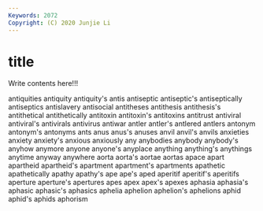 ```yaml
---
Keywords: 2072
Copyright: (C) 2020 Junjie Li
---
```


# title

Write contents here!!!
 
antiquities 
antiquity 
antiquity's 
antis 
antiseptic
antiseptic's 
antiseptically 
antiseptics 
antislavery 
antisocial 
antitheses 
antithesis 
antithesis's 
antithetical 
antithetically
antitoxin 
antitoxin's 
antitoxins 
antitrust 
antiviral 
antiviral's 
antivirals 
antivirus 
antiwar 
antler
antler's 
antlered 
antlers 
antonym 
antonym's 
antonyms 
ants 
anus 
anus's 
anuses
anvil 
anvil's 
anvils 
anxieties 
anxiety 
anxiety's 
anxious 
anxiously 
any 
anybodies
anybody 
anybody's 
anyhow 
anymore 
anyone 
anyone's 
anyplace 
anything 
anything's 
anythings
anytime 
anyway 
anywhere 
aorta 
aorta's 
aortae 
aortas 
apace 
apart 
apartheid
apartheid's 
apartment 
apartment's 
apartments 
apathetic 
apathetically 
apathy 
apathy's 
ape 
ape's
aped 
aperitif 
aperitif's 
aperitifs 
aperture 
aperture's 
apertures 
apes 
apex 
apex's
apexes 
aphasia 
aphasia's 
aphasic 
aphasic's 
aphasics 
aphelia 
aphelion 
aphelion's 
aphelions
aphid 
aphid's 
aphids 
aphorism 
